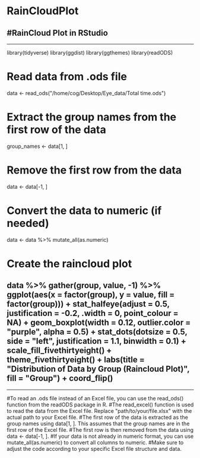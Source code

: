 # RainCloudPlot
#RainCloud Plot in RStudio
--------------------------------------------------
--------------------------------------------------
library(tidyverse)
library(ggdist)
library(ggthemes)
library(readODS)

# Read data from .ods file
data <- read_ods("/home/cog/Desktop/Eye_data/Total time.ods")

# Extract the group names from the first row of the data
group_names <- data[1, ]

# Remove the first row from the data
data <- data[-1, ]

# Convert the data to numeric (if needed)
data <- data %>% mutate_all(as.numeric)

# Create the raincloud plot
data %>%
  gather(group, value, -1) %>%
  ggplot(aes(x = factor(group), y = value, fill = factor(group))) +
  stat_halfeye(adjust = 0.5, justification = -0.2, .width = 0, point_colour = NA) +
  geom_boxplot(width = 0.12, outlier.color = "purple", alpha = 0.5) +
  stat_dots(dotsize = 0.5, side = "left", justification = 1.1, binwidth = 0.1) +
  scale_fill_fivethirtyeight() +
  theme_fivethirtyeight() +
  labs(title = "Distribution of Data by Group (Raincloud Plot)", fill = "Group") +
  coord_flip()
  ---------------------------------------------------------------------------------------
  ---------------------------------------------------------------------------------------
#To read an .ods file instead of an Excel file, you can use the read_ods() function from the readODS package in R. 
#The read_excel() function is used to read the data from the Excel file. Replace "path/to/your/file.xlsx" with the actual path to your Excel file.
#The first row of the data is extracted as the group names using data[1, ]. This assumes that the group names are in the first row of the Excel file.
#The first row is then removed from the data using data <- data[-1, ].
#If your data is not already in numeric format, you can use mutate_all(as.numeric) to convert all columns to numeric.
#Make sure to adjust the code according to your specific Excel file structure and data.

